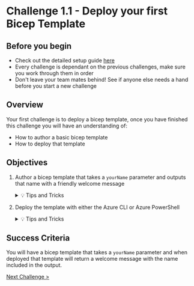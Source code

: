 # Challenge 1.1 - Deploy your first Bicep Template

## Before you begin

* Check out the detailed setup guide [here](Setup/readme.md)
* Every challenge is dependant on the previous challenges, make sure you work through them in order
* Don't leave your team mates behind! See if anyone else needs a hand before you start a new challenge

## Overview

Your first challenge is to deploy a bicep template, once you have finished this challenge you will have an understanding of:
* How to author a basic bicep template
* How to deploy that template

## Objectives

1. Author a bicep template that takes a `yourName`  parameter and outputs that name with a friendly welcome message

    <details>
    <summary>💡 Tips and Tricks</summary>
    <ul>
        <li> Can Visual Studio Code make your job easier? Type <code>res-</code> in a <code>.bicep</code> file to see</li>
        <li>What is string interpolation? More info <a href="https://docs.microsoft.com/en-us/azure/azure-resource-manager/bicep/linter-rule-prefer-interpolation" target="_blank">here</a></li>
        <li><a href="https://docs.microsoft.com/en-us/azure/azure-resource-manager/bicep/resource-declaration?tabs=azure-powershell" target="_blank">Resource Declaration in Bicep</a></li>
    </ul>
    </details>

1. Deploy the template with either the Azure CLI or Azure PowerShell
    <details>
    <summary> 💡 Tips and Tricks</summary>
    <ul>
        <li>Where are you going to deploy your template to? Resources in Azure are deployed to Resource Groups (some can be deployed to subscriptions and management groups), you will need to create a Resource Group</li>
        <li><a href="https://docs.microsoft.com/en-us/azure/azure-resource-manager/templates/deploy-powershell?view=azps-6.5.0#deploy-local-template" target="_blank">Powershell</a></li>
        <li><a href="https://docs.microsoft.com/en-us/azure/azure-resource-manager/templates/deploy-cli?toc=%2Fcli%2Fazure%2Ftoc.json&bc=%2Fcli%2Fazure%2Fbreadcrumb%2Ftoc.json#deploy-local-template" target="_blank">CLI</a></li>
    </ul>
    </details>

## Success Criteria

You will have a bicep template that takes a `yourName` parameter and when deployed that template will return a welcome message with the name included in the output.

[Next Challenge >](../1.2/readme.md)